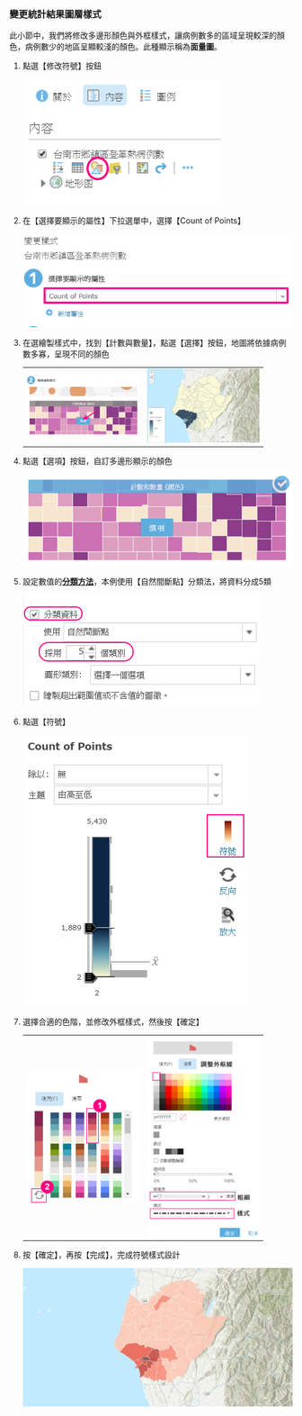 ### 變更統計結果圖層樣式

此小節中，我們將修改多邊形顏色與外框樣式，讓病例數多的區域呈現較深的顏色，病例數少的地區呈顯較淺的顏色。此種顯示稱為**面量圖**。

1.  點選【修改符號】按鈕
    
    ![](/assets/ex02/image29.png)

2.  在【選擇要顯示的屬性】下拉選單中，選擇【Count of Points】
    
    ![](/assets/ex02/image30.png)

3.  在選繪製樣式中，找到【計數與數量】，點選【選擇】按鈕，地圖將依據病例數多寡，呈現不同的顏色

    <table>
        <tbody>
            <tr>
                <td style="width: 200px; text-align: center;"><img src="/assets/ex02/image31.png" alt="" /></td>
                <td style="width: 200px; text-align: center;"><img src="/assets/ex02/image32.png" alt="" /></td>
            </tr>
        </tbody>
    </table>

4.  點選【選項】按鈕，自訂多邊形顯示的顏色

    ![](/assets/ex02/image33.png)
    
5.  設定數值的[**分類方法**](https://sites.google.com/view/agoltutorial/faq/FAQ-01)，本例使用【自然間斷點】分類法，將資料分成5類

    ![](/assets/ex02/image37.png)

6.  點選【符號】

    ![](/assets/ex02/image34.png)
    
7.  選擇合適的色階，並修改外框樣式，然後按【確定】

    <table>
        <tbody>
        <tr>
            <td style="width: 200px; text-align: center;"><img src="/assets/ex02/image35.png" alt="" /></td>
            <td style="width: 200px; text-align: center;"><img src="/assets/ex02/image36.png" alt="" /></td>
            </tr>
        </tbody>
    </table>
    
8.  按【確定】，再按【完成】，完成符號樣式設計
    
    ![](/assets/ex02/image38.png)

    
